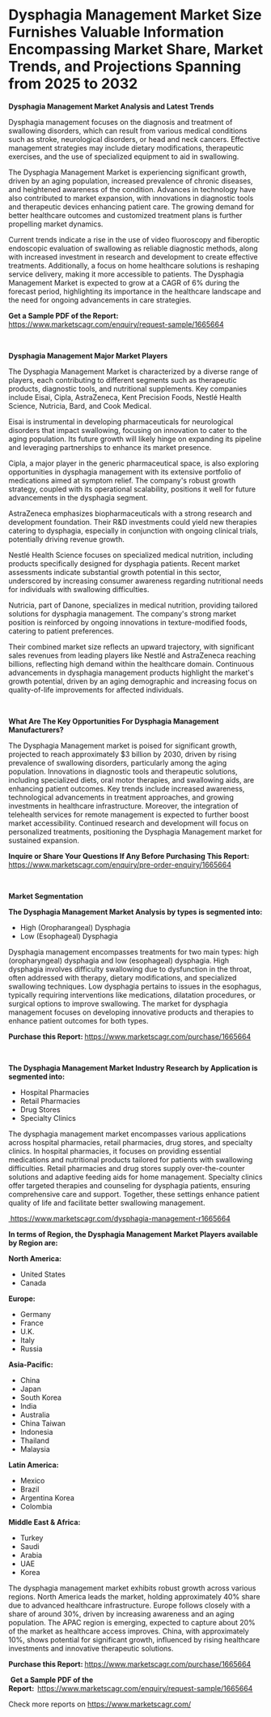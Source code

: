 <p><h1>Dysphagia Management Market Size Furnishes Valuable Information Encompassing Market Share, Market Trends, and Projections Spanning from 2025 to 2032</h1></p><p><strong>Dysphagia Management Market Analysis and Latest Trends</strong></p>
<p><p>Dysphagia management focuses on the diagnosis and treatment of swallowing disorders, which can result from various medical conditions such as stroke, neurological disorders, or head and neck cancers. Effective management strategies may include dietary modifications, therapeutic exercises, and the use of specialized equipment to aid in swallowing. </p><p>The Dysphagia Management Market is experiencing significant growth, driven by an aging population, increased prevalence of chronic diseases, and heightened awareness of the condition. Advances in technology have also contributed to market expansion, with innovations in diagnostic tools and therapeutic devices enhancing patient care. The growing demand for better healthcare outcomes and customized treatment plans is further propelling market dynamics.</p><p>Current trends indicate a rise in the use of video fluoroscopy and fiberoptic endoscopic evaluation of swallowing as reliable diagnostic methods, along with increased investment in research and development to create effective treatments. Additionally, a focus on home healthcare solutions is reshaping service delivery, making it more accessible to patients. The Dysphagia Management Market is expected to grow at a CAGR of 6% during the forecast period, highlighting its importance in the healthcare landscape and the need for ongoing advancements in care strategies.</p></p>
<p><strong>Get a Sample PDF of the Report:&nbsp;</strong> <a href="https://www.marketscagr.com/enquiry/request-sample/1665664?utm_campaign=2480&utm_medium=2&utm_source=Github&utm_content=ia&utm_term=03032025&utm_id=dysphagia-management">https://www.marketscagr.com/enquiry/request-sample/1665664</a></p>
<p>&nbsp;</p>
<p><strong>Dysphagia Management Major Market Players</strong></p>
<p><p>The Dysphagia Management Market is characterized by a diverse range of players, each contributing to different segments such as therapeutic products, diagnostic tools, and nutritional supplements. Key companies include Eisai, Cipla, AstraZeneca, Kent Precision Foods, Nestlé Health Science, Nutricia, Bard, and Cook Medical.</p><p>Eisai is instrumental in developing pharmaceuticals for neurological disorders that impact swallowing, focusing on innovation to cater to the aging population. Its future growth will likely hinge on expanding its pipeline and leveraging partnerships to enhance its market presence.</p><p>Cipla, a major player in the generic pharmaceutical space, is also exploring opportunities in dysphagia management with its extensive portfolio of medications aimed at symptom relief. The company's robust growth strategy, coupled with its operational scalability, positions it well for future advancements in the dysphagia segment.</p><p>AstraZeneca emphasizes biopharmaceuticals with a strong research and development foundation. Their R&D investments could yield new therapies catering to dysphagia, especially in conjunction with ongoing clinical trials, potentially driving revenue growth.</p><p>Nestlé Health Science focuses on specialized medical nutrition, including products specifically designed for dysphagia patients. Recent market assessments indicate substantial growth potential in this sector, underscored by increasing consumer awareness regarding nutritional needs for individuals with swallowing difficulties.</p><p>Nutricia, part of Danone, specializes in medical nutrition, providing tailored solutions for dysphagia management. The company's strong market position is reinforced by ongoing innovations in texture-modified foods, catering to patient preferences.</p><p>Their combined market size reflects an upward trajectory, with significant sales revenues from leading players like Nestlé and AstraZeneca reaching billions, reflecting high demand within the healthcare domain. Continuous advancements in dysphagia management products highlight the market's growth potential, driven by an aging demographic and increasing focus on quality-of-life improvements for affected individuals.</p></p>
<p>&nbsp;</p>
<p><strong>What Are The Key Opportunities For Dysphagia Management Manufacturers?</strong></p>
<p><p>The Dysphagia Management market is poised for significant growth, projected to reach approximately $3 billion by 2030, driven by rising prevalence of swallowing disorders, particularly among the aging population. Innovations in diagnostic tools and therapeutic solutions, including specialized diets, oral motor therapies, and swallowing aids, are enhancing patient outcomes. Key trends include increased awareness, technological advancements in treatment approaches, and growing investments in healthcare infrastructure. Moreover, the integration of telehealth services for remote management is expected to further boost market accessibility. Continued research and development will focus on personalized treatments, positioning the Dysphagia Management market for sustained expansion.</p></p>
<p><strong>Inquire or Share Your Questions If Any Before Purchasing This Report:</strong> <a href="https://www.marketscagr.com/enquiry/pre-order-enquiry/1665664?utm_campaign=2480&utm_medium=2&utm_source=Github&utm_content=ia&utm_term=03032025&utm_id=dysphagia-management">https://www.marketscagr.com/enquiry/pre-order-enquiry/1665664</a></p>
<p>&nbsp;</p>
<p><strong>Market Segmentation</strong></p>
<p><strong>The Dysphagia Management Market Analysis by types is segmented into:</strong></p>
<p><ul><li>High (Oropharangeal) Dysphagia</li><li>Low (Esophageal) Dysphagia</li></ul></p>
<p><p>Dysphagia management encompasses treatments for two main types: high (oropharyngeal) dysphagia and low (esophageal) dysphagia. High dysphagia involves difficulty swallowing due to dysfunction in the throat, often addressed with therapy, dietary modifications, and specialized swallowing techniques. Low dysphagia pertains to issues in the esophagus, typically requiring interventions like medications, dilatation procedures, or surgical options to improve swallowing. The market for dysphagia management focuses on developing innovative products and therapies to enhance patient outcomes for both types.</p></p>
<p><strong>Purchase this Report:&nbsp;</strong><a href="https://www.marketscagr.com/purchase/1665664?utm_campaign=2480&utm_medium=2&utm_source=Github&utm_content=ia&utm_term=03032025&utm_id=dysphagia-management">https://www.marketscagr.com/purchase/1665664</a></p>
<p>&nbsp;</p>
<p><strong>The Dysphagia Management Market Industry Research by Application is segmented into:</strong></p>
<p><ul><li>Hospital Pharmacies</li><li>Retail Pharmacies</li><li>Drug Stores</li><li>Specialty Clinics</li></ul></p>
<p><p>The dysphagia management market encompasses various applications across hospital pharmacies, retail pharmacies, drug stores, and specialty clinics. In hospital pharmacies, it focuses on providing essential medications and nutritional products tailored for patients with swallowing difficulties. Retail pharmacies and drug stores supply over-the-counter solutions and adaptive feeding aids for home management. Specialty clinics offer targeted therapies and counseling for dysphagia patients, ensuring comprehensive care and support. Together, these settings enhance patient quality of life and facilitate better swallowing management.</p></p>
<p><a href="https://www.marketscagr.com/dysphagia-management-r1665664?utm_campaign=2480&utm_medium=2&utm_source=Github&utm_content=ia&utm_term=03032025&utm_id=dysphagia-management">&nbsp;https://www.marketscagr.com/dysphagia-management-r1665664</a></p>
<p><strong>In terms of Region, the Dysphagia Management Market Players available by Region are:</strong></p>
<p>
    <p> <strong> North America: </strong>
        <ul>
            <li>United States</li>
            <li>Canada</li>
        </ul>
        </p> 
    <p> <strong> Europe: </strong>
        <ul>
            <li>Germany</li>
            <li>France</li>
            <li>U.K.</li>
            <li>Italy</li>
            <li>Russia</li>
        </ul>
        </p> 
    <p> <strong> Asia-Pacific: </strong>
        <ul>
            <li>China</li>
            <li>Japan</li>
            <li>South Korea</li>
            <li>India</li>
            <li>Australia</li>
            <li>China Taiwan</li>
            <li>Indonesia</li>
            <li>Thailand</li>
            <li>Malaysia</li>
        </ul>
        </p> 
    <p> <strong> Latin America: </strong>
        <ul>
            <li>Mexico</li>
            <li>Brazil</li>
            <li>Argentina Korea</li>
            <li>Colombia</li>
        </ul>
        </p> 
    <p> <strong> Middle East & Africa: </strong>
        <ul>
            <li>Turkey</li>
            <li>Saudi</li>
            <li>Arabia</li>
            <li>UAE</li>
            <li>Korea</li>
        </ul>
    </p>
    </p>
<p><p>The dysphagia management market exhibits robust growth across various regions. North America leads the market, holding approximately 40% share due to advanced healthcare infrastructure. Europe follows closely with a share of around 30%, driven by increasing awareness and an aging population. The APAC region is emerging, expected to capture about 20% of the market as healthcare access improves. China, with approximately 10%, shows potential for significant growth, influenced by rising healthcare investments and innovative therapeutic solutions.</p></p>
<p><strong>Purchase this Report: </strong><a href="https://www.marketscagr.com/purchase/1665664?utm_campaign=2480&utm_medium=2&utm_source=Github&utm_content=ia&utm_term=03032025&utm_id=dysphagia-management">https://www.marketscagr.com/purchase/1665664</a></p>
<p>&nbsp;<strong>Get a Sample PDF of the Report:&nbsp;&nbsp;</strong><a href="https://www.marketscagr.com/enquiry/request-sample/1665664?utm_campaign=2480&utm_medium=2&utm_source=Github&utm_content=ia&utm_term=03032025&utm_id=dysphagia-management">https://www.marketscagr.com/enquiry/request-sample/1665664</a></p>
<p><strong></strong></p>
<p>Check more reports on <a href="https://www.marketscagr.com/?utm_campaign=2480&utm_medium=2&utm_source=Github&utm_content=ia&utm_term=03032025&utm_id=dysphagia-management">https://www.marketscagr.com/</a></p>